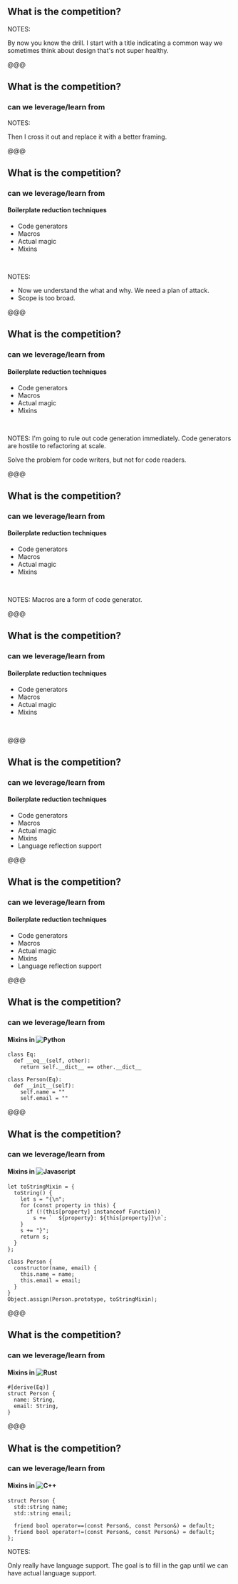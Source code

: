 ## What is the competition?

NOTES:

By now you know the drill. I start with a title indicating a common way we
sometimes think about design that's not super healthy.

@@@

## What <span class="crossed_out"><span class="wrong_content">is the competition</span></span>?
### <span class="edited_title">can we leverage/learn from</span>

NOTES:

Then I cross it out and replace it with a better framing.

@@@

## What <span class="crossed_out"><span class="wrong_content">is the competition</span></span>?
### <span class="edited_title">can we leverage/learn from</span>

#### Boilerplate reduction techniques

* Code generators
* Macros
* Actual magic
* Mixins
<li style="visibility:hidden;">Language reflection support</li>

NOTES:

* Now we understand the what and why. We need a plan of attack.
* Scope is too broad.

@@@

## What <span class="crossed_out"><span class="wrong_content">is the competition</span></span>?
### <span class="edited_title">can we leverage/learn from</span>

#### Boilerplate reduction techniques

* <span class="crossed_out"><span class="wrong_content">Code generators</span></span>
* Macros
* Actual magic
* Mixins
<li style="visibility:hidden;">Language reflection support</li>

NOTES:
I'm going to rule out code generation immediately. Code generators are hostile to refactoring at scale.

Solve the problem for code writers, but not for code readers.

@@@

## What <span class="crossed_out"><span class="wrong_content">is the competition</span></span>?
### <span class="edited_title">can we leverage/learn from</span>

#### Boilerplate reduction techniques

* <span class="crossed_out"><span class="wrong_content">Code generators</span></span>
* <span class="crossed_out"><span class="wrong_content">Macros</span></span>
* Actual magic
* Mixins
<li style="visibility:hidden;">Language reflection support</li>

NOTES:
Macros are a form of code generator.

@@@

## What <span class="crossed_out"><span class="wrong_content">is the competition</span></span>?
### <span class="edited_title">can we leverage/learn from</span>

#### Boilerplate reduction techniques

* <span class="crossed_out"><span class="wrong_content">Code generators</span></span>
* <span class="crossed_out"><span class="wrong_content">Macros</span></span>
* <span class="crossed_out"><span class="wrong_content">Actual magic</span></span>
* Mixins
<li style="visibility:hidden;">Language reflection support</li>

@@@

## What <span class="crossed_out"><span class="wrong_content">is the competition</span></span>?
### <span class="edited_title">can we leverage/learn from</span>

#### Boilerplate reduction techniques

* <span class="crossed_out"><span class="wrong_content">Code generators</span></span>
* <span class="crossed_out"><span class="wrong_content">Macros</span></span>
* <span class="crossed_out"><span class="wrong_content">Actual magic</span></span>
* Mixins
* Language reflection support

@@@

## What <span class="crossed_out"><span class="wrong_content">is the competition</span></span>?
### <span class="edited_title">can we leverage/learn from</span>

#### Boilerplate reduction techniques

* <span class="crossed_out"><span class="wrong_content">Code generators</span></span>
* <span class="crossed_out"><span class="wrong_content">Macros</span></span>
* <span class="crossed_out"><span class="wrong_content">Actual magic</span></span>
* Mixins
* <span class="crossed_out"><span class="wrong_content">Language reflection support</span></span>

@@@

## What <span class="crossed_out"><span class="wrong_content">is the competition</span></span>?
### <span class="edited_title">can we leverage/learn from</span>

#### Mixins in&nbsp;![Python](img/python.svg) <!-- .element style="height:64px; position:relative; top:1em;" -->

```py[|3]
class Eq:
  def __eq__(self, other):
    return self.__dict__ == other.__dict__

class Person(Eq):
  def __init__(self):
    self.name = ""
    self.email = ""
```

@@@

## What <span class="crossed_out"><span class="wrong_content">is the competition</span></span>?
### <span class="edited_title">can we leverage/learn from</span>

#### Mixins in&nbsp;![Javascript](img/javascript.png) <!-- .element style="height:64px; position:relative; top:1em;" -->

```javascript[|4]
let toStringMixin = {
  toString() {
    let s = "{\n";
    for (const property in this) {
      if (!(this[property] instanceof Function))
        s += `  ${property}: ${this[property]}\n`;
    }
    s += "}";
    return s;
  }
};

class Person {
  constructor(name, email) {
    this.name = name;
    this.email = email;
  }
}
Object.assign(Person.prototype, toStringMixin);
```
<!-- .element: style="font-size:12pt; width:57%;" -->

@@@ <!-- element: data-auto-animate -->

## What <span class="crossed_out"><span class="wrong_content">is the competition</span></span>?
### <span class="edited_title">can we leverage/learn from</span>

#### Mixins in&nbsp;![Rust](img/rust.svg) <!-- .element style="height:64px; position:relative; top:1em;" -->

```rust[|1]
#[derive(Eq)]
struct Person {
  name: String,
  email: String,
}
```
<!-- .element: style="width:30%;" -->

@@@

## What <span class="crossed_out"><span class="wrong_content">is the competition</span></span>?
### <span class="edited_title">can we leverage/learn from</span>

#### Mixins in&nbsp;![C++](img/cpp.png) <!-- .element style="height:64px; position:relative; top:1em;" -->


```cc[|5-6]
struct Person {
  std::string name;
  std::string email;

  friend bool operator==(const Person&, const Person&) = default;
  friend bool operator!=(const Person&, const Person&) = default;
};
```
<!-- .element style="font-size:14pt;" -->

NOTES:

Only really have language support.
The goal is to fill in the gap until we can have actual language support.
